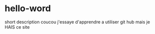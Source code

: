 # hello-word
short description
coucou 
j'essaye d'apprendre a utiliser git hub mais je HAIS ce site
